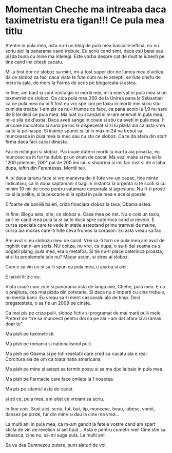 # Momentan Cheche ma intreaba daca taximetristu era tigan!!! Ce pula mea titlu

Atentie in pula mea, asta nu-i un blog de pula mea bascalie ieftina, eu nu scriu aici la panarama cand trebuie. Eu scriu cand simt, daca esti baiat sau pizda buna cu mine ma intelegi. Este vorba despre cat de mult te iubesti pe tine cand imi citesti cacatu.

Mi-a fost dor ce sloboz sa mint, mi-a fost super dor de lumea mea d'acilea, da ce sloboz sa faci daca viata te fute cum nu te astepti, se fute chefu de mers la sala, de mers la Farma de scris pe blogareala si astea.

In fine, am baut si sunt nostalgic in mortii mei, m-a enervat in pula mea si un taxmetrist de sloboz. Ca cica pula mea 200 de la Unirea pana la Sebastian ca ce pula mea nu oi fi fost eu vro spe luni pe taxiu in mortii mei si nu stiu cum sta treaba. I-am zis ca nu-i frumos ce face, ca pana acolo la 1,9 nu sare de 8 lei deci ce pula mea. Ma luat cu scandal si m-am enervat in pula mea, mi-e sila de d'astia. Daca aveti sange in coaie si stiu ca aveti in pula mea. I-ai coaie indicatoru si suna pe loc la dispecerat si zi lu pizda aia ca asta vrea sa te ia pe naspa. Si inainte spunei si lui in maxim 24 va trebui sa munceasca in pula mea la mec sau nu stu ce sloboz. Ca te da afara din start firma daca faci cacat dinasta.

Fac ei mitinguri si sloboz. Pai coaie dute-n mortii lu ma-ta aia proasta, eu muncesc sa iti fut tie dublu pt un drum de cacat. Ma vezi make si ma iei la "200 prietene, 200" pai de 200 imi iau o shaorma si imi fac rost si de o laba dupa, ieftin din Ferentexas. Mortiii teii.

A, si daca taranu face si vro manevra de-ti fute vre-un capac, tine minte indicativu, ca in doua saptamani il bagi in instanta la urgenta si te scoti si cu minim 10 mii de coco pentru vatamare corporala si agresiune. Nu fi-ti prosti ca si la politie, si la puscarie si la spital in pula mea e aceiai poezie.

E foame de baniiiii baieti, criza finaciara sloboz la tava, Obama astea.

In fine. Blogu asta, site, ce sloboz e. Casa mea pe net. Nu e cois un taxiu, sa-l iei cand vrea pula ta si sa te duca spre caterinca cand ai nevoie. E cursa speciala care te vede in statie asteptand primu tramvai de maine, cursa aia mokas care-ti fute ceva frumos la corason. Eu asta vreau sa fac.

Am avut si eu slobozu meu de carat. Vrei sa-ti torn ce pula mea am avut de inghitit cat n-am scris. NU coitza, nu vrei, ca dupa, o sa-ti dai seama ca si bogatii plang, pula mea, era o metafoa. Si tie nu-ti place caterinca proasta, ai si tu problemele tale nu? Macar acum, ai stres ai sloboz.

Cum e sa vin eu si sa-ti spun ca pula mea, e aiurea si aici.

E nasol iti zic eu.

Viata coaie cum zice si panarama asta de langa mie, Chehe, pula mea. E ca o prajitura, cea mai pizda din cofetarie. Si daca nu o imparti cu cine trebuie, nu merita banii. Eu vreau sa-ti merit cascavalu ala de timp. Deci pregatestete, o sa fie un 2009 pe cinste.

Ca mai pis pe criza pulii, sloboz fictiv si programat de mai marii pulii mele. Pretext de "tre sa muncesti pentru doi ca pe ala l-am dat afara si ai ramas doar tu".

Ma pish pe taximetristi.

Ma pish pe romania si nationalismul pulii.

Ma pish pe Obama si pe toti resetatii care cred ca cacatu ala e real. Corcitura aia de om ca toata natia americana.

Ma pish pe mine si astept sa termin postu si sa ma duc la baie in pula mea.

Ma pish pe Farmacie care face omleta la 1 noaptea.

Ma pis pe sitemul asta de cacat.

si sti ce, pula mea, am uitat ce vroiam sa scriu.

In fine cois. Sunt aici, scriu, fut, bat, tip, muncesc, beau, iubesc, vomit, dansez pe pizde, fur din mine si dau la cine ma vrea…

La multi ani in pula mea, ca m-am gandit la fetele vostre cand am spart sticla de vin de revelion si am tipat... Asta e pentru cumetri mei! Cine stie sa citeasca, cine nu, sa-mi suga pula. La multi ani!

Sa va dea Dumnezeu putere, sunt alaturi de voi.